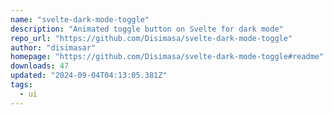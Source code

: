 ```yaml
---
name: "svelte-dark-mode-toggle"
description: "Animated toggle button on Svelte for dark mode"
repo_url: "https://github.com/Disimasa/svelte-dark-mode-toggle"
author: "disimasar"
homepage: "https://github.com/Disimasa/svelte-dark-mode-toggle#readme"
downloads: 47
updated: "2024-09-04T04:13:05.381Z"
tags: 
  - ui
---
```

